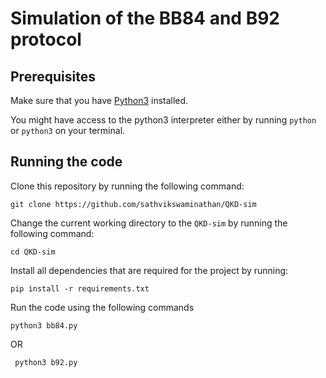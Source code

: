 # Simulation of the BB84 and B92 protocol 


## Prerequisites

Make sure that you have [Python3](https://www.python.org/downloads/) installed.

You might have access to the python3 interpreter either by running `python` or `python3` on your terminal.

## Running the code

Clone this repository by running the following command:

`git clone https://github.com/sathvikswaminathan/QKD-sim`

Change the current working directory to the `QKD-sim` by running the following command:

`cd QKD-sim`

Install all dependencies that are required for the project by running:

```
pip install -r requirements.txt
```

Run the code using the following commands

`python3 bb84.py`  

OR

` python3 b92.py`
